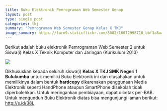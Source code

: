 ```yaml
---
title: Buku Elektronik Pemrograman Web Semester Genap
layout: post
type: single_post
categories: tkj
summary: "Pemrograman Web Semester Genap Kelas X TKJ"
image_summary: https://farm9.staticflickr.com/8682/16072998718_bbf1a8aac5_z_d.jpg
---
```


Berikut adalah buku elektronik Pemrograman Web Semester 2 untuk Siswa(i) Kelas X Teknik Komputer dan Jaringan (Kurikulum 2013)

![](https://farm9.staticflickr.com/8682/16072998718_bbf1a8aac5_z_d.jpg)

Dikhususkan kepada seluruh siswa(i) **Kelas X TKJ SMK Negeri 1 Bulukumba** untuk memiliki Buku Elektronik ini dan diusahakan untuk memilikinya dalam bentuk **hardcopy** dikarenakan penggunaan Media Elektronik seperti HandPhone ataupun SmartPhone disekolah tidak diperbolehkan. Untuk meringankan pembiayaan, dapat dicetak per-BAB. Untuk mengunduh Buku Elektronik diatas bisa mengunjungi laman berikut: http://s.id/38L 
